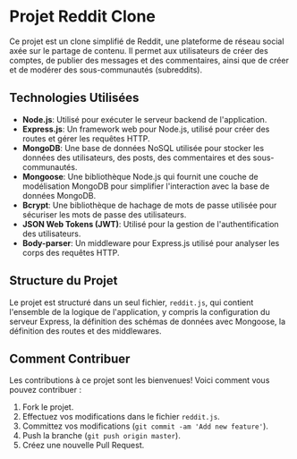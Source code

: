 # Projet Reddit Clone

Ce projet est un clone simplifié de Reddit, une plateforme de réseau social axée sur le partage de contenu. Il permet aux utilisateurs de créer des comptes, de publier des messages et des commentaires, ainsi que de créer et de modérer des sous-communautés (subreddits).

## Technologies Utilisées

- **Node.js**: Utilisé pour exécuter le serveur backend de l'application.
- **Express.js**: Un framework web pour Node.js, utilisé pour créer des routes et gérer les requêtes HTTP.
- **MongoDB**: Une base de données NoSQL utilisée pour stocker les données des utilisateurs, des posts, des commentaires et des sous-communautés.
- **Mongoose**: Une bibliothèque Node.js qui fournit une couche de modélisation MongoDB pour simplifier l'interaction avec la base de données MongoDB.
- **Bcrypt**: Une bibliothèque de hachage de mots de passe utilisée pour sécuriser les mots de passe des utilisateurs.
- **JSON Web Tokens (JWT)**: Utilisé pour la gestion de l'authentification des utilisateurs.
- **Body-parser**: Un middleware pour Express.js utilisé pour analyser les corps des requêtes HTTP.

## Structure du Projet

Le projet est structuré dans un seul fichier, `reddit.js`, qui contient l'ensemble de la logique de l'application, y compris la configuration du serveur Express, la définition des schémas de données avec Mongoose, la définition des routes et des middlewares.

## Comment Contribuer

Les contributions à ce projet sont les bienvenues! Voici comment vous pouvez contribuer :

1. Fork le projet.
2. Effectuez vos modifications dans le fichier `reddit.js`.
3. Committez vos modifications (`git commit -am 'Add new feature'`).
4. Push la branche (`git push origin master`).
5. Créez une nouvelle Pull Request.

